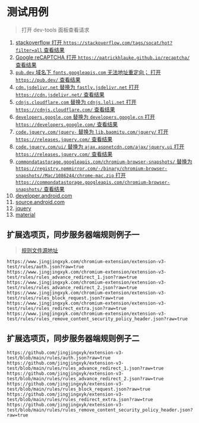 # 测试用例

> 打开 dev-tools 面板查看请求

1. [stackoverflow 打开 `https://stackoverflow.com/tags/socat/hot?filter=all` 查看结果](https://stackoverflow.com/tags/socat/hot?filter=all)
1. [Google reCAPTCHA 打开 `https://patrickhlauke.github.io/recaptcha/` 查看结果](https://patrickhlauke.github.io/recaptcha/)
1. [`pub.dev` 域名下 `fonts.googleapis.com` 无法地址重定向； 打开 `https://pub.dev/` 查看结果](https://pub.dev/)
1. [`cdn.jsdelivr.net` 替换为 `fastly.jsdelivr.net` 打开 `https://cdn.jsdelivr.net/` 查看结果](https://cdn.jsdelivr.net/npm/jquery@3/dist/jquery.min.js)
1. [`cdnjs.cloudflare.com` 替换为 `cdnjs.loli.net` 打开 `https://cdnjs.cloudflare.com/` 查看结果](https://cdnjs.cloudflare.com/ajax/libs/reveal.js/4.1.2/reveal.min.css)
1. [`developers.google.com` 替换为 `developers.google.cn` 打开 `https://developers.google.com/` 查看结果](https://developers.google.com)
1. [`code.jquery.com/jquery-` 替换为 `lib.baomitu.com/jquery/` 打开 `https://releases.jquery.com/` 查看结果](https://releases.jquery.com/)
1. [`code.jquery.com/ui/` 替换为 `ajax.aspnetcdn.com/ajax/jquery.ui` 打开 `https://releases.jquery.com/` 查看结果](https://releases.jquery.com/)
1. [`commondatastorage.googleapis.com/chromium-browser-snapshots/` 替换为 `https://registry.npmmirror.com/-/binary/chromium-browser-snapshots//Mac/1086244/chrome-mac.zip` 打开 `https://commondatastorage.googleapis.com/chromium-browser-snapshots/` 查看结果](https://commondatastorage.googleapis.com/chromium-browser-snapshots/Mac/1086244/chrome-mac.zip)
1. [developer.android.com](https://developer.android.com/?hl=zh-cn)
1. [source.android.com](https://source.android.com)
1. [jquery](https://releases.jquery.com/)
1. [material](https://m3.material.io/)

## 扩展选项页，同步服务器端规则例子一

> [规则文件源地址](https://github.com/jingjingxyk/extension-v3-test/tree/main/rules/)

```text
https://www.jingjingxyk.com/chromium-extension/extension-v3-test/rules/auth.json?raw=true
https://www.jingjingxyk.com/chromium-extension/extension-v3-test/rules/rules_advance_redirect_1.json?raw=true
https://www.jingjingxyk.com/chromium-extension/extension-v3-test/rules/rules_advance_redirect_2.json?raw=true
https://www.jingjingxyk.com/chromium-extension/extension-v3-test/rules/rules_block_request.json?raw=true
https://www.jingjingxyk.com/chromium-extension/extension-v3-test/rules/rules_redirect_extra.json?raw=true
https://www.jingjingxyk.com/chromium-extension/extension-v3-test/rules/rules_remove_content_security_policy_header.json?raw=true
```

## 扩展选项页，同步服务器端规则例子二

```text
https://github.com/jingjingxyk/extension-v3-test/blob/main/rules/auth.json?raw=true
https://github.com/jingjingxyk/extension-v3-test/blob/main/rules/rules_advance_redirect_1.json?raw=true
https://github.com/jingjingxyk/extension-v3-test/blob/main/rules/rules_advance_redirect_2.json?raw=true
https://github.com/jingjingxyk/extension-v3-test/blob/main/rules/rules_block_request.json?raw=true
https://github.com/jingjingxyk/extension-v3-test/blob/main/rules/rules_redirect_extra.json?raw=true
https://github.com/jingjingxyk/extension-v3-test/blob/main/rules/rules_remove_content_security_policy_header.json?raw=true
```

